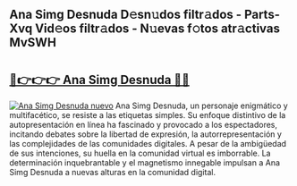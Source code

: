 ## Ana Simg Desnuda D𝚎sn𝚞dos filtr𝚊dos - Parts-Xvq Vid𝚎os filtr𝚊dos - N𝚞evas f𝚘tos atr𝚊ctivas MvSWH

# <h2><a href="http://mbdhib.tromn.icu/?c=Ana+Simg+Desnuda">🔗👉👉👉 Ana Simg Desnuda 🔗🔗</a></h2>

[![Ana Simg Desnuda nuevo](https://i.imgur.com/pEAQMta.gif)](http://mbdhib.tromn.icu/?c=Ana+Simg+Desnuda)
Ana Simg Desnuda, un personaje enigmático y multifacético, se resiste a las etiquetas simples. Su enfoque distintivo de la autopresentación en línea ha fascinado y provocado a los espectadores, incitando debates sobre la libertad de expresión, la autorrepresentación y las complejidades de las comunidades digitales. A pesar de la ambigüedad de sus intenciones, su huella en la comunidad virtual es imborrable. La determinación inquebrantable y el magnetismo innegable impulsan a Ana Simg Desnuda a nuevas alturas en la comunidad digital.
